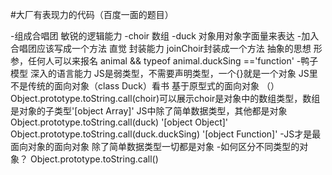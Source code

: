 #大厂有表现力的代码（百度一面的题目）

-组成合唱团  敏锐的逻辑能力
    -choir 数组
    -duck  对象用对象字面量来表达
    -加入合唱团应该写成一个方法 直觉  封装能力
        joinChoir封装成一个方法 抽象的思想
            形参，任何人可以来报名  animal && typeof animal.duckSing =='function'
    -鸭子模型  深入的语言能力
       JS是弱类型，不需要声明类型，一个{}就是一个对象
       JS里不是传统的面向对象（class Duck）看书
       基于原型式的面向对象 （）         
       Object.prototype.toString.call(choir)可以展示choir是对象中的数组类型，数组是对象的子类型'[object Array]'
       JS中除了简单数据类型，其他都是对象
       Object.prototype.toString.call(duck)
       '[object Object]'
       Object.prototype.toString.call(duck.duckSing)
       '[object Function]'
    -JS才是最面向对象的面向对象
      除了简单数据类型一切都是对象
      -如何区分不同类型的对象？
      Object.prototype.toString.call()
